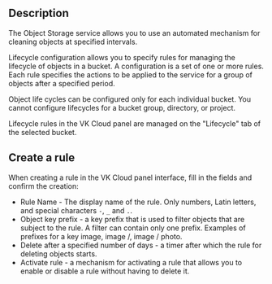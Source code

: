 ## Description

The Object Storage service allows you to use an automated mechanism for cleaning objects at specified intervals.

Lifecycle configuration allows you to specify rules for managing the lifecycle of objects in a bucket. A configuration is a set of one or more rules. Each rule specifies the actions to be applied to the service for a group of objects after a specified period.

Object life cycles can be configured only for each individual bucket. You cannot configure lifecycles for a bucket group, directory, or project.

Lifecycle rules in the VK Cloud panel are managed on the "Lifecycle" tab of the selected bucket.

## Create a rule

When creating a rule in the VK Cloud panel interface, fill in the fields and confirm the creation:

- Rule Name - The display name of the rule. Only numbers, Latin letters, and special characters `-`, `_` and `.`.
- Object key prefix - a key prefix that is used to filter objects that are subject to the rule. A filter can contain only one prefix. Examples of prefixes for a key image, image /, image / photo.
- Delete after a specified number of days - a timer after which the rule for deleting objects starts.
- Activate rule - a mechanism for activating a rule that allows you to enable or disable a rule without having to delete it.

